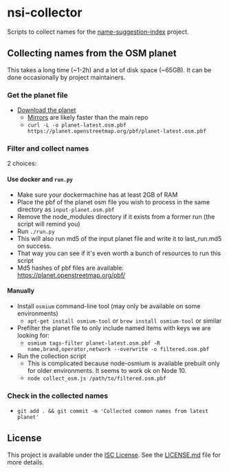 # nsi-collector
Scripts to collect names for the [name-suggestion-index](https://github.com/osmlab/name-suggestion-index) project.

## Collecting names from the OSM planet
This takes a long time (~1-2h) and a lot of disk space (~65GB). It can be done occasionally by project maintainers.

### Get the planet file
- [Download the planet](http://planet.osm.org/pbf/)
  - [Mirrors](https://ftpmirror.your.org/pub/openstreetmap/pbf/) are likely faster than the main repo
  - `curl -L -o planet-latest.osm.pbf https://planet.openstreetmap.org/pbf/planet-latest.osm.pbf`

### Filter and collect names
2 choices:

#### Use docker and `run.py`
- Make sure your dockermachine has at least 2GB of RAM
- Place the pbf of the planet osm file you wish to process in the same directory as `input-planet.osm.pbf`
- Remove the node_modules directory if it exists from a former run (the script will remind you)
- Run `./run.py`
- This will also run md5 of the input planet file and write it to last_run.md5 on success.
- That way you can see if it's even worth a bunch of resources to run this script
- Md5 hashes of pbf files are available: https://planet.openstreetmap.org/pbf/

#### Manually
- Install `osmium` command-line tool (may only be available on some environments)
  - `apt-get install osmium-tool` or `brew install osmium-tool` or similar
- Prefilter the planet file to only include named items with keys we are looking for:
  - `osmium tags-filter planet-latest.osm.pbf -R name,brand,operator,network --overwrite -o filtered.osm.pbf`
- Run the collection script
  - This is complicated because node-osmium is available prebuilt only for older environments. It seems to work ok on Node 10.
  - `node collect_osm.js /path/to/filtered.osm.pbf`

### Check in the collected names
- `git add . && git commit -m 'Collected common names from latest planet'`

## License
This project is available under the [ISC License](https://opensource.org/licenses/ISC).
See the [LICENSE.md](LICENSE.md) file for more details.

